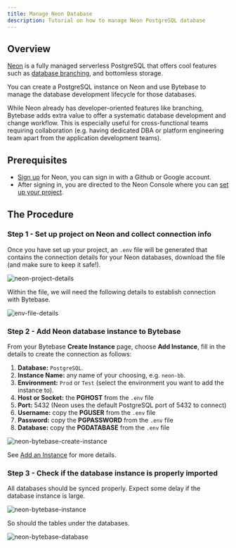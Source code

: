 ```yaml
---
title: Manage Neon Database
description: Tutorial on how to manage Neon PostgreSQL database
---
```


## Overview

[Neon](https://neon.tech/) is a fully managed serverless PostgreSQL that offers cool features such as [database branching](https://neon.tech/docs/introduction/branching/), and bottomless storage.

You can create a PostgreSQL instance on Neon and use Bytebase to manage the database development lifecycle for those databases.

While Neon already has developer-oriented features like branching, Bytebase adds extra value to offer a systematic database development and change workflow. This is especially useful for cross-functional teams requiring collaboration (e.g. having dedicated DBA or platform engineering team apart from the application development teams).

## Prerequisites

- [Sign up](https://console.neon.tech/) for Neon, you can sign in with a Github or Google account.
- After signing in, you are directed to the Neon Console where you can [set up your project](https://neon.tech/docs/get-started-with-neon/setting-up-a-project/).

## The Procedure

### Step 1 - Set up project on Neon and collect connection info

Once you have set up your project, an `.env` file will be generated that contains the connection details for your Neon databases, download the file (and make sure to keep it safe!).

![neon-project-details](/docs/how-to/integrations/neon-project-details.webp)

Within the file, we will need the following details to establish connection with Bytebase.

![env-file-details](/docs/how-to/integrations/neon-env-file-details.webp)

### Step 2 - Add Neon database instance to Bytebase

From your Bytebase **Create Instance** page, choose **Add Instance**, fill in the details to create the connection as follows:

1. **Database:** `PostgreSQL`.
2. **Instance Name:** any name of your choosing, e.g. `neon-bb`.
3. **Environment:** `Prod` or `Test` (select the environment you want to add the instance to).
4. **Host or Socket:** the **PGHOST** from the `.env` file
5. **Port:** 5432 (Neon uses the default PostgreSQL port of 5432 to connect)
6. **Username:** copy the **PGUSER** from the `.env` file
7. **Password:** copy the **PGPASSWORD** from the `.env` file
8. **Database:** copy the **PGDATABASE** from the `.env` file

![neon-bytebase-create-instance](/docs/how-to/integrations/neon-bytebase-create-instance.webp)

See [Add an Instance](/docs/get-started/configure-workspace/add-an-instance) for more details.

### Step 3 - Check if the database instance is properly imported

All databases should be synced properly. Expect some delay if the database instance is large.

![neon-bytebase-instance](/docs/how-to/integrations/neon-bytebase-instance.webp)

So should the tables under the databases.

![neon-bytebase-database](/docs/how-to/integrations/neon-bytebase-database.webp)

